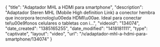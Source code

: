 {
    "title": "Adaptador MHL a HDMI para smartphone",
    "description": "Adaptador Steren MHL (Mobile High definition Link) a conector hembra que incorpora tecnolog\u00eda HDMI\u00ae. Ideal para conectar tel\u00e9fonos celulares o tabletas con i...",
    "videoid": "134074",
    "date_created": "1385165255",
    "date_modified": "1418181111",
    "type": "captivate",
    "layout": "video",
    "url": "\/v\/adaptador-mhl-a-hdmi-para-smartphone\/134074"
}